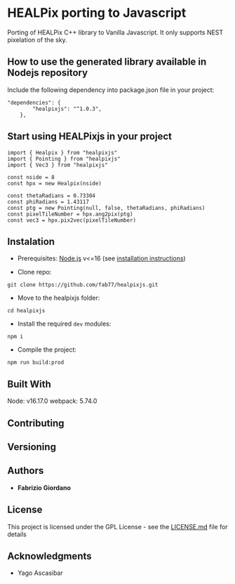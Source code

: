# HEALPix porting to Javascript

Porting of HEALPix C++ library to Vanilla Javascript. It only supports NEST pixelation of the sky.

## How to use the generated library available in Nodejs repository
Include the following dependency into package.json file in your project:
```
"dependencies": {
        "healpixjs": "^1.0.3",
    },
```
## Start using HEALPixjs in your project
```
import { Healpix } from "healpixjs"
import { Pointing } from "healpixjs"
import { Vec3 } from "healpixjs"

const nside = 8
const hpx = new Healpix(nside)

const thetaRadians = 0.73304
const phiRadians = 1.43117
const ptg = new Pointing(null, false, thetaRadians, phiRadians)
const pixelTileNumber = hpx.ang2pix(ptg)
const vec3 = hpx.pix2vec(pixelTileNumber)

```


## Instalation

- Prerequisites:
  [Node.js](https://nodejs.org) v<=16
  (see [installation instructions](https://nodejs.org/en/download/package-manager))

- Clone repo:
```
git clone https://github.com/fab77/healpixjs.git
```

- Move to the healpixjs folder:
```
cd healpixjs
```

- Install the required `dev` modules:
```
npm i
```

- Compile the project:
```
npm run build:prod
```

## Built With
Node: v16.17.0
webpack: 5.74.0

## Contributing

## Versioning

## Authors
* **Fabrizio Giordano**

## License

This project is licensed under the GPL License - see the [LICENSE.md](LICENSE.md) file for details

## Acknowledgments
* Yago Ascasibar

